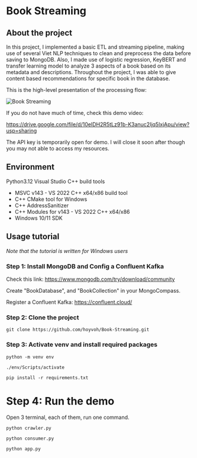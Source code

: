 # Book Streaming

## About the project

In this project, I implemented a basic ETL and streaming pipeline, making use of several Viet NLP techniques to clean and preprocess the data before saving to MongoDB. Also, I made use of logistic regression, KeyBERT and transfer learning model to analyze 3 aspects of a book based on its metadata and descriptions. 
Throughout the project, I was able to give content based recommendations for specific book in the database. 

This is the high-level presentation of the processing flow:

![Book Streaming](https://drive.google.com/file/uc?export=view&id=1D7URvyL28PRY3QJG_dChUlpDF7lQOhjx)

If you do not have much of time, check this demo video:

https://drive.google.com/file/d/10eIDH2R5tLz91b-K3anuc2Ijq5lxjApu/view?usp=sharing

The API key is temporarily open for demo. I will close it soon after though you may not able to access my resources.

## Environment

Python3.12
Visual Studio C++ build tools
- MSVC v143 - VS 2022 C++ x64/x86 build tool
- C++ CMake tool for Windows
- C++ AddressSanitizer
- C++ Modules for v143 - VS 2022 C++ x64/x86
- Windows 10/11 SDK

## Usage tutorial

*Note that the tutorial is written for Windows users*

### Step 1: Install MongoDB and Config a Confluent Kafka

Check this link: https://www.mongodb.com/try/download/community

Create "BookDatabase", and "BookCollection" in your MongoCompass.

Register a Confluent Kafka: https://confluent.cloud/

### Step 2: Clone the project

```
git clone https://github.com/hoyvoh/Book-Streaming.git
```

### Step 3: Activate venv and install required packages

```
python -m venv env

./env/Scripts/activate

pip install -r requirements.txt
```

# Step 4: Run the demo

Open 3 terminal, each of them, run one command.

```
python crawler.py
```

```
python consumer.py
```

```
python app.py
```
